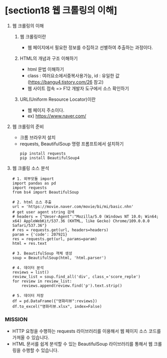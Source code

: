 # [section18 웹 크롤링의 이해] 

01. 웹 크롤링의 이해
    1. 웹 크롤링이란
        - 웹 페이지에서 필요한 정보를 수집하고 선별하여 추출하는 과정이다.
    2. HTML의 개념과 구조 이해하기
        - html 문법 이해하기
        - class : 여러요소에서중복사용가능, id : 유일한 값 (https://bangu4.tistory.com/26 참고)
        - 웹 사이트 접속 => F12 개발자 도구에서 소스 확인하기
    
    3. URL(Uniform Resource Locator)이란
        - 웹 페이지 주소이다.
        - ex) https://www.naver.com/

02. 웹 크롤링의 준비
    - 크롬 브라우저 설치
    - requests, BeautifulSoup 명령 프롬프트에서 설치하기
        ```
        pip install requests
        pip install BeautifulSoup4        
        ```

03. 웹 크롤링 소스 분석
    ```
    # 1. 외부모듈 import
    import pandas as pd
    import requests
    from bs4 import BeautifulSoup

    # 2. html 소스 추출
    url = 'https://movie.naver.com/movie/bi/mi/basic.nhn'
    # get user agent string 검색
    # headers = {"Ueser-Agent":"Mozilla/5.0 (Windows NT 10.0; Win64; x64) AppleWebKit/537.36 (KHTML, like Gecko) Chrome/109.0.0.0 Safari/537.36"} 
    # res = requests.get(url, headers=headers)
    param = {'code': 207921}
    res = requests.get(url, params=param)
    html = res.text

    # 3. BeautifulSoup 객체 생성
    soup = BeautifulSoup(html, 'html.parser')

    # 4. 데이터 분석
    reviews = list()
    review_list = soup.find_all('div', class_='score_reple')
    for review in review_list:
        reviews.append(review.find('p').text.strip()
        
    # 5. 데이터 저장
    df = pd.DataFrame({"영화리뷰":reviews})
    df.to_excel("영화리뷰.xlsx", index=False)
    ```

### MISSION ###
- HTTP 요청을 수행하는 requests 라이브러리를 이용해서 웹 페이지 소스 코드를 가져올 수 있습니다.
- HTML 문서를 쉽게 분석할 수 있는 BeautifulSoup 라이브러리를 통해서 웹 크롤링을 수행할 수 있습니다.
